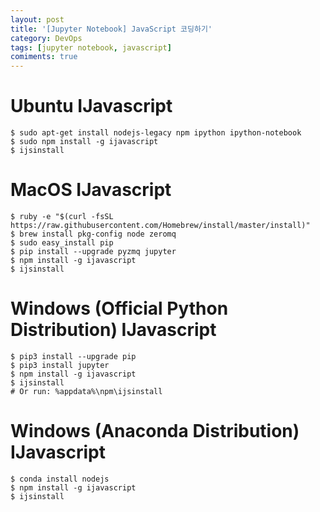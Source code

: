 ```yaml
---
layout: post
title: '[Jupyter Notebook] JavaScript 코딩하기'
category: DevOps
tags: [jupyter notebook, javascript]
comiments: true
---
```


# Ubuntu IJavascript

```shell
$ sudo apt-get install nodejs-legacy npm ipython ipython-notebook
$ sudo npm install -g ijavascript
$ ijsinstall
```
# MacOS IJavascript

```shell
$ ruby -e "$(curl -fsSL https://raw.githubusercontent.com/Homebrew/install/master/install)"
$ brew install pkg-config node zeromq
$ sudo easy_install pip
$ pip install --upgrade pyzmq jupyter
$ npm install -g ijavascript
$ ijsinstall
```

# Windows (Official Python Distribution) IJavascript

```shell
$ pip3 install --upgrade pip
$ pip3 install jupyter
$ npm install -g ijavascript
$ ijsinstall
# Or run: %appdata%\npm\ijsinstall
```

# Windows (Anaconda Distribution) IJavascript

```
$ conda install nodejs
$ npm install -g ijavascript
$ ijsinstall
```

